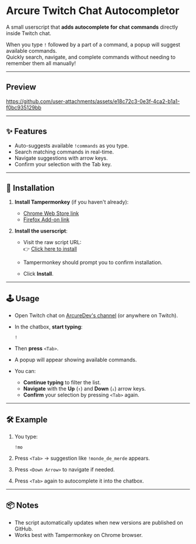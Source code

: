 # Arcure Twitch Chat Autocompletor

A small userscript that **adds autocomplete for chat commands** directly inside Twitch chat.

When you type `!` followed by a part of a command, a popup will suggest available commands.  
Quickly search, navigate, and complete commands without needing to remember them all manually!

---
## Preview



https://github.com/user-attachments/assets/e18c72c3-0e3f-4ca2-b1a1-f0bc935129bb



---

## ✨ Features

- Auto-suggests available `!commands` as you type.
- Search matching commands in real-time.
- Navigate suggestions with arrow keys.
- Confirm your selection with the Tab key.

---

## 🚀 Installation

1. **Install Tampermonkey** (if you haven't already):

   - [Chrome Web Store link](https://chrome.google.com/webstore/detail/tampermonkey/dhdgffkkebhmkfjojejmpbldmpobfkfo)
   - [Firefox Add-on link](https://addons.mozilla.org/firefox/addon/tampermonkey/)

2. **Install the userscript**:

   - Visit the raw script URL:  
     👉 [Click here to install](https://raw.githubusercontent.com/termcaps/arcure-twich-autocompletor/main/arcure-twich-autocompletor.js)

   - Tampermonkey should prompt you to confirm installation.
   - Click **Install**.

---

## 🕹 Usage

- Open Twitch chat on [ArcureDev's channel](https://www.twitch.tv/arcuredev) (or anywhere on Twitch).

- In the chatbox, **start typing**:

  ```
  !
  ```

- Then **press** `<Tab>`.

- A popup will appear showing available commands.

- You can:
  - **Continue typing** to filter the list.
  - **Navigate** with the **Up** (`↑`) and **Down** (`↓`) arrow keys.
  - **Confirm** your selection by pressing `<Tab>` again.

---

## 🛠 Example

1. You type:

   ```
   !mo
   ```

2. Press `<Tab>` → suggestion like `!monde_de_merde` appears.

3. Press `<Down Arrow>` to navigate if needed.

4. Press `<Tab>` again to autocomplete it into the chatbox.

---

## 📦 Notes

- The script automatically updates when new versions are published on GitHub.
- Works best with Tampermonkey on Chrome browser.
